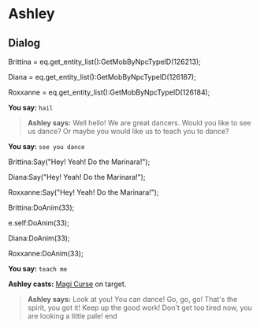 # Ashley
## Dialog

Brittina = eq.get_entity_list():GetMobByNpcTypeID(126213);

Diana = eq.get_entity_list():GetMobByNpcTypeID(126187);

Roxxanne = eq.get_entity_list():GetMobByNpcTypeID(126184);


**You say:** `hail`



>**Ashley says:** Well hello! We are great dancers. Would you like to see us dance? Or maybe you would like us to teach you to dance?

**You say:** `see you dance`



Brittina:Say("Hey! Yeah! Do the Marinara!");


Diana:Say("Hey! Yeah! Do the Marinara!");


Roxxanne:Say("Hey! Yeah! Do the Marinara!");


Brittina:DoAnim(33);


e.self:DoAnim(33);


Diana:DoAnim(33);


Roxxanne:DoAnim(33);

**You say:** `teach me`



**Ashley casts:** [Magi Curse](/spell/806) on target.


>**Ashley says:** Look at you! You can dance! Go, go, go! That's the spirit, you got it! Keep up the good work! Don't get too tired now, you are looking a little pale!
end
